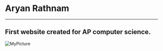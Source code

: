 # Aryan Rathnam
---
First website created for AP computer science.
---
![MyPicture](https://user-images.githubusercontent.com/85770451/121975519-cbc92680-cd4f-11eb-9c4f-ee1f69f0a5a3.png)
